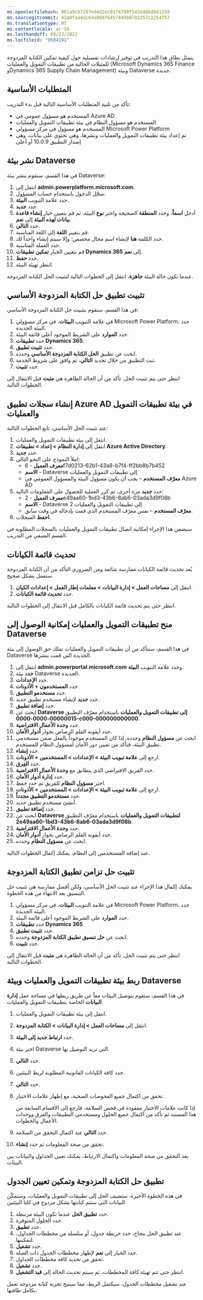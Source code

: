 ```yaml
---
ms.openlocfilehash: 861a9cb7297ed4d2ec0174799f542e40bd041259
ms.sourcegitcommit: 42a0faa4dc64a860f6457449b0792257c2254757
ms.translationtype: HT
ms.contentlocale: ar-SA
ms.lasthandoff: 09/23/2022
ms.locfileid: "9584191"
---
```

يتمثل نطاق هذا التدريب في توفير إرشادات تفصيلية حول كيفية تمكين الكتابة المزدوجة للمثيلات الحالية من تطبيقات التمويل والعمليات (Microsoft Dynamics 365 Finance وDynamics 365 Supply Chain Management) وبيئة Dataverse جديدة.

## <a name="prerequisites"></a>المتطلبات الأساسية

تأكد من تلبية المتطلبات الأساسية التالية قبل بدء التدريب:

- المستخدم هو مسؤول عمومي في Azure AD
- المستخدم هو مسؤول النظام في بيئة تطبيقات التمويل والعمليات
- المستخدم هو مسؤول في مركز مسؤولي Microsoft Power Platform
- تم إعداد بيئة تطبيقات التمويل والعمليات ونشرها، وهي تحتوي على بيانات، وهي إصدار التطبيق 10.0.9 أو أعلى  

## <a name="deploy-a-dataverse-environment"></a>نشر بيئة Dataverse

في هذا القسم، ستقوم بنشر بيئة Dataverse:

1.  انتقل إلى **admin.powerplatform.microsoft.com**. 
2.  سجّل الدخول باستخدام حساب المسؤول.
3.  حدد علامة التبويب **البيئة**.
4.  حدد **جديد**.
5.  أدخل **اسماً**، وحدد **المنطقة** الصحيحة واختر **نوع** البيئة، ثم قم بتعيين خيار **إنشاء قاعدة بيانات لهذه البيئة** إلى **نعم**.
6.  حدد **التالي**.
7.  قم بتغيير **اللغة** إلى اللغة المناسبة.
8.  حدد الكلمة **هنا** لإنشاء اسم مجال مخصص؛ وإلا سيتم إنشاء واحداً لك.
9.  حدد العملة المناسبة.
10. قم بتعيين الخيار **تمكين تطبيقات Dynamics 365‬** إلى **نعم**.
11. حدد **حفظ**.
12. انتظر تهيئة البيئة.

عندما تكون حالة البيئة **جاهزة**، انتقل إلى الخطوات التالية لتثبيت الحل الكتابة المزدوجة.

## <a name="install-the-dual-write-core-solution-app"></a>تثبيت تطبيق حل الكتابة المزدوجة الأساسي

في هذا القسم، ستقوم بتثبيت حل الكتابة المزدوجة الأساسي:

1.  في علامة التبويب **البيئات**، في مركز مسؤولي Microsoft Power Platform، حدد البيئة الجديدة.
2.  حدد **الموارد** على الشريط الموجود أعلى قائمة البيئة.
3.  حدد **تطبيقات Dynamics 365**.
4.  حدد **تثبيت تطبيق**.
5.  ابحث عن تطبيق **الحل الكتابة المزدوجة الأساسي** وحدده.
6.  ثبت التطبيق من خلال تحديد **التالي**، ثم وافق على شروط الخدمة.
7.  حدد **تثبيت**.

انتظر حتى يتم تثبيت الحل. تأكد من أن الحالة الظاهرة هي **مثبت** قبل الانتقال إلى الخطوات التالية.

## <a name="create-azure-ad-application-records-in-a-finance-and-operations-apps-environment"></a>إنشاء سجلات تطبيق Azure AD في بيئة تطبيقات التمويل والعمليات

عند تثبيت الحل الأساسي، تابع الخطوات التالية: 

1.  انتقل إلى بيئة تطبيقات التمويل والعمليات.
2.  انتقل إلى **إدارة النظام > إعداد > تطبيقات Azure Active Directory**.
3.  حدد **جديد**.
4.  املأ النموذج على النحو التالي:
    - **معرف العميل** - 6f7d0213-62b1-43a8-b7f4-ff2bb8b7b452
    - **الاسم** - Dataverse إلى تطبيقات التمويل والعمليات
    - **معرّف المستخدم** – يجب أن يكون مسؤول البيئة والمسؤول العمومي في Azure AD
5.  حدد **جديد** مرة أخرى، ثم كرر العملية للحصول على المعلومات التالية:
    - **معرف العميل** - 2e49aa60-1bd3-43b6-8ab6-03ada3d9f08b
    - **الاسم** - Dataverse إلى تطبيقات التمويل والعمليات 2
    - **معرّف المستخدم** – نفس معرّف المستخدم الذي قمت بإدخاله في وقت سابق.
6.  **احفظ** السجلات.

سيضمن هذا الإجراء إمكانية اتصال تطبيقات التمويل والعمليات بالسجلات المطلوبة في القسم المتبقي من التدريب.

## <a name="refresh-the-entity-list"></a>تحديث قائمة الكيانات

يُعد تحديث قائمة الكيانات ممارسة شائعة ومن الضروري التأكد من أن الكتابة المزدوجة ستعمل بشكل صحيح.

1.  انتقل إلى **مساحات العمل > إدارة البيانات > معلمات إطار العمل > إعدادات الكيان**.
2.  حدد **تحديث قائمة الكيانات**.

انتظر حتى يتم تحديث قائمة الكيانات بالكامل قبل الانتقال إلى الخطوات التالية.

## <a name="grant-finance-and-operations-apps-access-to-dataverse"></a>منح تطبيقات التمويل والعمليات إمكانية الوصول إلى Dataverse 

في هذا القسم، ستتأكد من أن تطبيقات التمويل والعمليات تملك حق الوصول إلى بيئة Dataverse الجديدة التي قمت بنشرها. 

1.  انتقل إلى **admin.powerportal.microsoft.com** وحدد علامة التبويب **البيئة**.
2.  **حدد** بيئة Dataverse الجديدة.
3.  حدد **الإعدادات**.
4.  حدد **المستخدمون + الأذونات**.
5.  حدد **مستخدمو التطبيق**.
6.  حدد **جديد** لإنشاء مستخدم تطبيق جديد.
7.  حدد **إضافة تطبيق**.
8.  ابحث عن **Dataverse إلى تطبيقات التمويل والعمليات** باستخدام معرّف التطبيق **00000015-0000-0000-c000-000000000000**.
9.  حدد **وحدة الأعمال الافتراضية**.
10. حدد أيقونة القلم الرصاص بجوار **أدوار الأمان**.
11. ابحث عن **مسؤول النظام** وحدده. إذا كان المستخدم موجوداً بالفعل ضمن مستخدمي تطبيق البيئة، فتأكد من تعيين دور الأمان لمسؤول النظام للمستخدم.
12. حدد **إنشاء**.
13.  ارجع إلى **علامة تبويب البيئة > الإعدادات > المستخدمين + الأذونات**.
14. حدد **الفِرق**.
15. حدد الفريق الافتراضي الذي يتطابق مع **وحدة الأعمال الافتراضية**.
16. حدد **إدارة أدوار الأمان**.
17. اختر **مسؤول النظام** للفريق ثم حدد حفظ.
18. ارجع إلى **علامة تبويب البيئة > الإعدادات > المستخدمين + الأذونات**.
19. حدد **مستخدمو التطبيق مجدداً**.
20. أنشئ مستخدم تطبيق جديد.
21. حدد **إضافة تطبيق**.
22. ابحث عن **Dataverse لتطبيقات التمويل والعمليات** باستخدام معرّف التطبيق **2e49aa60-1bd3-43b6-8ab6-03ada3d9f08b**.
23. حدد **وحدة الأعمال الافتراضية**.
24. حدد أيقونة القلم الرصاص بجوار **أدوار الأمان**.
25. ابحث عن **مسؤول النظام** وحدده.

عند إضافة المستخدمين إلى النظام، يمكنك إكمال الخطوات التالية. 

## <a name="install-the-dual-write-application-orchestration-solution"></a>تثبيت حل تزامن تطبيق الكتابة المزدوجة

يمكنك إكمال هذا الإجراء عند تثبيت الحل الأساسي، ولكن أفضل ممارسة هي تثبيت حل التنسيق بعد الانتهاء من هذه الخطوة. 

1.  في علامة التبويب **البيئات**، في مركز مسؤولي Microsoft Power Platform، حدد البيئة الجديدة.
2.  حدد **الموارد** على الشريط الموجود أعلى قائمة البيئة.
3.  حدد **تطبيقات Dynamics 365**.
4.  حدد **تثبيت تطبيق**. 
5.  ابحث عن **حل تنسيق تطبيق الكتابة المزدوجة** وحدده.
6.  حدد **تثبيت**.

انتظر حتى يتم تثبيت الحل. تأكد من أن الحالة الظاهرة هي **مثبت** قبل الانتقال إلى الخطوات التالية.

## <a name="link-the-finance-and-operations-apps-environment-and-the-dataverse-environment"></a>ربط بيئة تطبيقات التمويل والعمليات وبيئة Dataverse

في هذا القسم، ستقوم بتوصيل البيئات معاً عن طريق ربطها في مساحة عمل **إدارة البيانات** الخاصة بتطبيقات التمويل والعمليات. 

1.  انتقل إلى بيئة تطبيقات التمويل والعمليات. 
2.  انتقل إلى **مساحات العمل > إدارة البيانات > الكتابة المزدوجة**.
3.  حدد **ارتباط جديد إلى البيئة**.
4.  اختر بيئة Dataverse التي تريد التوصيل بها.
5.  حدد **التالي**.
6.  حدد كافة الكيانات القانونية المطلوبة لربط البيئتين.
7.  حدد **التالي**.
8.  تحقق من اكتمال جميع الفحوصات الصحية، مع إظهار علامات الاختيار. 

    إذا كانت علامات الاختيار مفقودة في فحص السلامة، فارجع إلى الأقسام السابقة من هذا المستند ثم تأكد من اكتمال جميع الحلول ومستخدمي التطبيقات والفرق ووحدات الأعمال والخطوات.

9.  حدد **التالي** عند اكتمال التحقق من السلامة.
10. تحقق من صحة المعلومات ثم حدد **إنشاء**.

بعد التحقق من صحة المعلومات واكتمال الارتباط، يمكنك تعيين الجداول والبيانات بين البيئات. 

## <a name="apply-the-dual-write-solution-and-enable-table-mapping"></a>تطبيق حل الكتابة المزدوجة وتمكين تعيين الجدول
في هذه الخطوة الأخيرة، ستضيف الحل إلى تطبيقات التمويل والعمليات، وستمكّن البيانات التي ستتم كتابتها بشكل مزدوج في كلتا البيئتين.

1.  حدد **تطبيق الحل** عندما تكون البيئة مرتبطة.
2.  حدد الحلول المتوفرة.
3.  حدد **تطبيق**.
4.  عند تطبيق الحل بنجاح، حدد خريطة جدول، أو سلسلة من مخططات الجداول، لتمكينها.
5.  حدد **تشغيل**.
6.  حدد الخيار إلى **نعم** لإظهار مخططات الجدول ذات الصلة.
7.  تحقق من تحديد كافة مخططات الجداول.
8.  حدد **تشغيل**.
9.  انتظر حتى تتم تهيئة كافة المخططات، ثم سيتم تحديث الحالة إلى **قيد التشغيل**.

عند تشغيل مخططات الجدول، سيكتمل الربط، مما سيتيح تجربة كتابة مزدوجة تعمل بكامل طاقتها. 